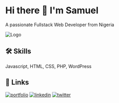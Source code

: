 
#  Hi there 👋 I'm Samuel

A passionate Fullstack Web Developer from Nigeria


![Logo](https://dailyictsolutions.com/wp-content/uploads/2020/04/Dailyictsolutions-logo.png)


## 🛠 Skills
Javascript, HTML, CSS, PHP, WordPress


## 🔗 Links
[![portfolio](https://img.shields.io/badge/my_portfolio-000?style=for-the-badge&logo=ko-fi&logoColor=white)](https://dailyictsolutions.com/portfolio//)
[![linkedin](https://img.shields.io/badge/linkedin-0A66C2?style=for-the-badge&logo=linkedin&logoColor=white)](https://www.linkedin.com/in/samuelfrancis90/)
[![twitter](https://img.shields.io/badge/twitter-1DA1F2?style=for-the-badge&logo=twitter&logoColor=white)](https://twitter.com/chummy_official)

